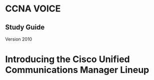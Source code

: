 CCNA VOICE
===========

Study Guide
-----------

Version 2010


# Introducing the Cisco Unified Communications Manager Lineup